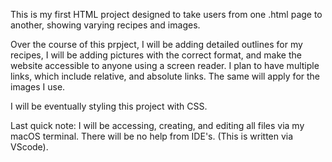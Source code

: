 This is my first HTML project designed to take users from one .html page to another, showing varying recipes and images.

Over the course of this prpject, I will be adding detailed outlines for my recipes, I will be adding pictures with the correct format, and make the website accessible to anyone using a screen reader. I plan to have multiple links, which include relative, and absolute links. The same will apply for the images I use.

I will be eventually styling this project with CSS.

Last quick note: I will be accessing, creating, and editing all files via my macOS terminal. There will be no help from IDE's. (This is written via VScode).